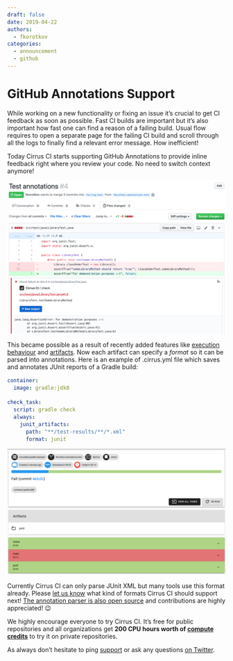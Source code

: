```yaml
---
draft: false
date: 2019-04-22
authors:
  - fkorotkov
categories:
  - announcement
  - github
---
```


# GitHub Annotations Support

While working on a new functionality or fixing an issue it’s crucial to get CI feedback as soon as possible. Fast CI builds are important but it’s also important how fast one can find a reason of a failing build. Usual flow requires to open a separate page for the failing CI build and scroll through all the logs to finally find a relevant error message. How inefficient!

Today Cirrus CI starts supporting GitHub Annotations to provide inline feedback right where you review your code. No need to switch context anymore!

![](/blog/images/junit-annotations.png)

<!-- more -->

This became possible as a result of recently added features like [execution behaviour](https://cirrus-ci.org/guide/writing-tasks/#execution-behavior-of-instructions) and [artifacts](https://cirrus-ci.org/guide/writing-tasks/#artifacts-instruction). Now each artifact can specify a *format* so it can be parsed into annotations. Here is an example of .cirrus.yml file which saves and annotates JUnit reports of a Gradle build:

```yaml
container:  
  image: gradle:jdk8 

check_task:  
  script: gradle check  
  always:    
    junit_artifacts:      
      path: "**/test-results/**/*.xml"      
      format: junit
```

![](/blog/images/junit-annotations-task.png)

Currently Cirrus CI can only parse JUnit XML but many tools use this format already. Please [let us know](https://github.com/cirruslabs/cirrus-ci-annotations/issues/new) what kind of formats Cirrus CI should support next! [The annotation parser is also open source](https://github.com/cirruslabs/cirrus-ci-annotations) and contributions are highly appreciated! 😉

We highly encourage everyone to try Cirrus CI. It’s free for public repositories and all organizations get **200 CPU hours worth of [compute credits](https://cirrus-ci.org/pricing/)** to try it on private repositories.

As always don’t hesitate to ping [support](https://cirrus-ci.org/support/) or ask any questions [on Twitter](https://twitter.com/cirrus_labs).
